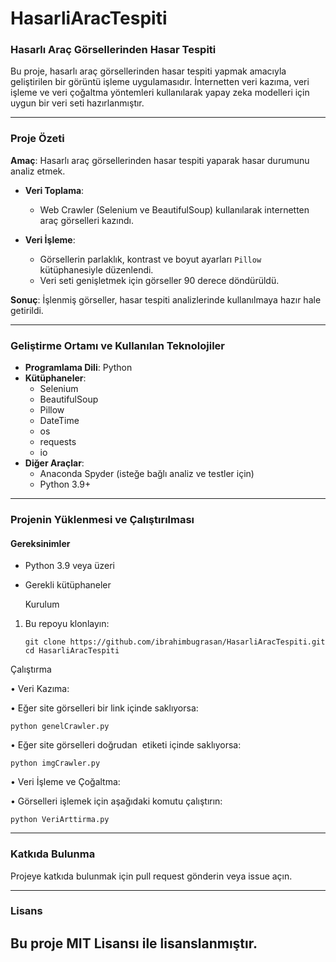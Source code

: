 # HasarliAracTespiti

### Hasarlı Araç Görsellerinden Hasar Tespiti

Bu proje, hasarlı araç görsellerinden hasar tespiti yapmak amacıyla geliştirilen bir görüntü işleme uygulamasıdır. İnternetten veri kazıma, veri işleme ve veri çoğaltma yöntemleri kullanılarak yapay zeka modelleri için uygun bir veri seti hazırlanmıştır.

---

###  Proje Özeti

**Amaç**: Hasarlı araç görsellerinden hasar tespiti yaparak hasar durumunu analiz etmek.

- **Veri Toplama**:
  - Web Crawler (Selenium ve BeautifulSoup) kullanılarak internetten araç görselleri kazındı.

- **Veri İşleme**:
  - Görsellerin parlaklık, kontrast ve boyut ayarları `Pillow` kütüphanesiyle düzenlendi.
  - Veri seti genişletmek için görseller 90 derece döndürüldü.

**Sonuç**: İşlenmiş görseller, hasar tespiti analizlerinde kullanılmaya hazır hale getirildi.

---

###  Geliştirme Ortamı ve Kullanılan Teknolojiler

- **Programlama Dili**: Python
- **Kütüphaneler**:
  - Selenium
  - BeautifulSoup
  - Pillow
  - DateTime
  - os
  - requests
  - io
- **Diğer Araçlar**:
  - Anaconda Spyder (isteğe bağlı analiz ve testler için)
  - Python 3.9+

---

###  Projenin Yüklenmesi ve Çalıştırılması

#### Gereksinimler

- Python 3.9 veya üzeri
- Gerekli kütüphaneler
  

  Kurulum

1.	Bu repoyu klonlayın:
 
 		git clone https://github.com/ibrahimbugrasan/HasarliAracTespiti.git
		cd HasarliAracTespiti

Çalıştırma

•	Veri Kazıma:

•	Eğer site görselleri bir link içinde saklıyorsa:
 	
  	python genelCrawler.py

•	Eğer site görselleri doğrudan <img> etiketi içinde saklıyorsa:
    
   	python imgCrawler.py

•	Veri İşleme ve Çoğaltma:

•	Görselleri işlemek için aşağıdaki komutu çalıştırın:

  	python VeriArttirma.py

---
### Katkıda Bulunma

Projeye katkıda bulunmak için pull request gönderin veya issue açın.

---
### Lisans

Bu proje MIT Lisansı ile lisanslanmıştır.
---
